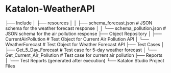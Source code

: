 # Katalon-WeatherAPI
├── Include
│   ├── resources
│   │   ├── schema_forecast.json      # JSON schema for the weather forecast response
│   │   └── schema_pollution.json     # JSON schema for the air pollution response
├── Object Repository
│   ├── CurrentAirPollution          # Test Object for Current Air Pollution API
│   └── WeatherForecast              # Test Object for Weather Forecast API
├── Test Cases
│   ├── Get_5_Day_Forecast          # Test case for 5-day weather forecast
│   └── Get_Current_Air_Pollution   # Test case for current air pollution
├── Reports
│   └── Test Reports (generated after execution)
└── Katalon Studio Project Files
